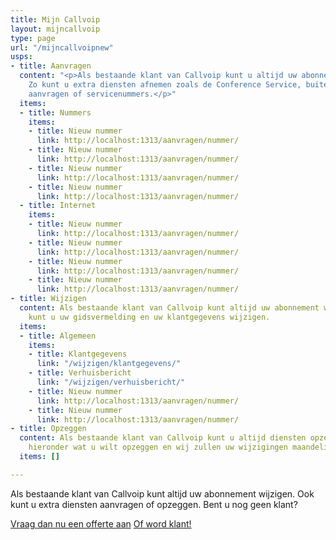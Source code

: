 ```yaml
---
title: Mijn Callvoip
layout: mijncallvoip
type: page
url: "/mijncallvoipnew"
usps:
- title: Aanvragen
  content: "<p>Als bestaande klant van Callvoip kunt u altijd uw abonnement uitbreiden.
    Zo kunt u extra diensten afnemen zoals de Conference Service, buitenlandse nummers
    aanvragen of servicenummers.</p>"
  items:
  - title: Nummers
    items:
    - title: Nieuw nummer
      link: http://localhost:1313/aanvragen/nummer/
    - title: Nieuw nummer
      link: http://localhost:1313/aanvragen/nummer/
    - title: Nieuw nummer
      link: http://localhost:1313/aanvragen/nummer/
    - title: Nieuw nummer
      link: http://localhost:1313/aanvragen/nummer/
  - title: Internet
    items:
    - title: Nieuw nummer
      link: http://localhost:1313/aanvragen/nummer/
    - title: Nieuw nummer
      link: http://localhost:1313/aanvragen/nummer/
    - title: Nieuw nummer
      link: http://localhost:1313/aanvragen/nummer/
    - title: Nieuw nummer
      link: http://localhost:1313/aanvragen/nummer/
- title: Wijzigen
  content: Als bestaande klant van Callvoip kunt altijd uw abonnement wijzigen. Zo
    kunt u uw gidsvermelding en uw klantgegevens wijzigen.
  items:
  - title: Algemeen
    items:
    - title: Klantgegevens
      link: "/wijzigen/klantgegevens/"
    - title: Verhuisbericht
      link: "/wijzigen/verhuisbericht/"
    - title: Nieuw nummer
      link: http://localhost:1313/aanvragen/nummer/
    - title: Nieuw nummer
      link: http://localhost:1313/aanvragen/nummer/
- title: Opzeggen
  content: Als bestaande klant van Callvoip kunt u altijd diensten opzeggen. Kies
    hieronder wat u wilt opzeggen en wij zullen uw wijzigingen maandelijks doorvoeren.
  items: []

---
```

Als bestaande klant van Callvoip kunt altijd uw abonnement wijzigen. Ook kunt u extra diensten aanvragen of opzeggen. Bent u nog geen klant?


<a href="/offerte/" class="button button-secondary">Vraag dan nu een offerte aan</a> <a href="https://www.callvoip.nl/download/callvoip/CallVoip_telefonie_aanvraagformulier.pdf" class="button">Of word klant!</a>
